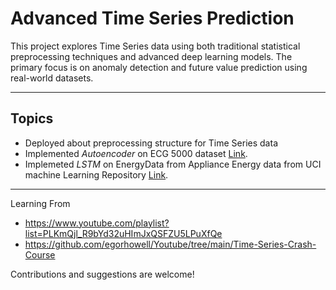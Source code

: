 # Advanced Time Series Prediction
This project explores Time Series data using both traditional statistical preprocessing techniques and advanced deep learning models. The primary focus is on anomaly detection and future value prediction using real-world datasets.

---
Topics 
-
- Deployed about preprocessing structure for Time Series data 
- Implemented *Autoencoder* on ECG 5000 dataset [Link](https://www.timeseriesclassification.com/description.php?Dataset=ECG5000).
- Implemeted *LSTM* on EnergyData from Appliance Energy data from UCI machine Learning Repository [Link](https://archive.ics.uci.edu/dataset/374/appliances+energy+prediction).
---
Learning From
- https://www.youtube.com/playlist?list=PLKmQjl_R9bYd32uHImJxQSFZU5LPuXfQe
- https://github.com/egorhowell/Youtube/tree/main/Time-Series-Crash-Course

Contributions and suggestions are welcome!